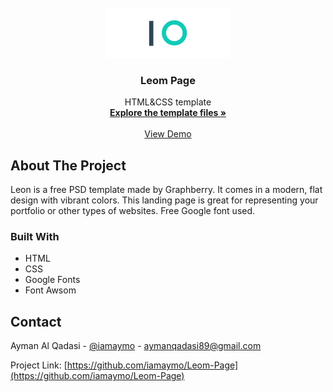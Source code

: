 <!-- PROJECT LOGO -->
<br />
<div align="center">
    <img src="https://github.com/iamaymo/Leom-Page/blob/main/images/logo.png" alt="Logo" height="80">
  </a>

  <h3 align="center">Leom Page</h3>

  <p align="center">
    HTML&CSS template
    <br />
    <a href="https://github.com/iamaymo/Leom-Page"><strong>Explore the template files »</strong> <i class="fa-brands fa-github"></i></a>
    <br />
    <br />
    <a href="https://iamaymo.github.io/Leom-Page/">View Demo</a>
  </p>
</div>

<!-- ABOUT THE PROJECT -->

## About The Project

Leon is a free PSD template made by Graphberry. It comes in a modern, flat design with vibrant colors. This landing page is great for representing your portfolio or other types of websites. Free Google font used.

### Built With

- HTML
- CSS
- Google Fonts
- Font Awsom

## Contact

Ayman Al Qadasi - [@iamaymo](https://t.me/iamaymo) - aymanqadasi89@gmail.com

Project Link: [https://github.com/iamaymo/Leom-Page](https://github.com/iamaymo/Leom-Page)
